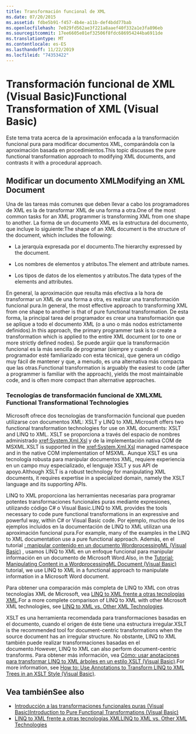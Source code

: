 ```yaml
---
title: Transformación funcional de XML
ms.date: 07/20/2015
ms.assetid: fdbe5b91-f457-4b4e-a11b-def4bdd77bab
ms.openlocfilehash: 7e029fd562ae3f221a8aaef40f332a1e3fa896eb
ms.sourcegitcommit: 17ee6605e01ef32506f8fdc686954244ba6911de
ms.translationtype: MT
ms.contentlocale: es-ES
ms.lasthandoff: 11/22/2019
ms.locfileid: "74353422"
---
```

# <a name="functional-transformation-of-xml-visual-basic"></a><span data-ttu-id="0ffea-102">Transformación funcional de XML (Visual Basic)</span><span class="sxs-lookup"><span data-stu-id="0ffea-102">Functional Transformation of XML (Visual Basic)</span></span>
<span data-ttu-id="0ffea-103">Este tema trata acerca de la aproximación enfocada a la transformación funcional pura para modificar documentos XML, comparándola con la aproximación basada en procedimientos.</span><span class="sxs-lookup"><span data-stu-id="0ffea-103">This topic discusses the pure functional transformation approach to modifying XML documents, and contrasts it with a procedural approach.</span></span>  
  
## <a name="modifying-an-xml-document"></a><span data-ttu-id="0ffea-104">Modificar un documento XML</span><span class="sxs-lookup"><span data-stu-id="0ffea-104">Modifying an XML Document</span></span>  
 <span data-ttu-id="0ffea-105">Una de las tareas más comunes que deben llevar a cabo los programadores de XML es la de transformar XML de una forma a otra.</span><span class="sxs-lookup"><span data-stu-id="0ffea-105">One of the most common tasks for an XML programmer is transforming XML from one shape to another.</span></span> <span data-ttu-id="0ffea-106">La forma de un documento XML es la estructura del documento, que incluye lo siguiente:</span><span class="sxs-lookup"><span data-stu-id="0ffea-106">The shape of an XML document is the structure of the document, which includes the following:</span></span>  
  
- <span data-ttu-id="0ffea-107">La jerarquía expresada por el documento.</span><span class="sxs-lookup"><span data-stu-id="0ffea-107">The hierarchy expressed by the document.</span></span>  
  
- <span data-ttu-id="0ffea-108">Los nombres de elementos y atributos.</span><span class="sxs-lookup"><span data-stu-id="0ffea-108">The element and attribute names.</span></span>  
  
- <span data-ttu-id="0ffea-109">Los tipos de datos de los elementos y atributos.</span><span class="sxs-lookup"><span data-stu-id="0ffea-109">The data types of the elements and attributes.</span></span>  
  
 <span data-ttu-id="0ffea-110">En general, la aproximación que resulta más efectiva a la hora de transformar un XML de una forma a otra, es realizar una transformación funcional pura.</span><span class="sxs-lookup"><span data-stu-id="0ffea-110">In general, the most effective approach to transforming XML from one shape to another is that of pure functional transformation.</span></span> <span data-ttu-id="0ffea-111">De esta forma, la principal tarea del programador es crear una transformación que se aplique a todo el documento XML (o a uno o más nodos estrictamente definidos).</span><span class="sxs-lookup"><span data-stu-id="0ffea-111">In this approach, the primary programmer task is to create a transformation which is applied to the entire XML document (or to one or more strictly defined nodes).</span></span> <span data-ttu-id="0ffea-112">Se puede argüir que la transformación funcional es la más sencilla de programar (siempre y cuando el programador esté familiarizado con esta técnica), que genera un código muy fácil de mantener y que, a menudo, es una alternativa más compacta que las otras.</span><span class="sxs-lookup"><span data-stu-id="0ffea-112">Functional transformation is arguably the easiest to code (after a programmer is familiar with the approach), yields the most maintainable code, and is often more compact than alternative approaches.</span></span>  
  
### <a name="xml-functional-transformational-technologies"></a><span data-ttu-id="0ffea-113">Tecnologías de transformación funcional de XML</span><span class="sxs-lookup"><span data-stu-id="0ffea-113">XML Functional Transformational Technologies</span></span>  
 <span data-ttu-id="0ffea-114">Microsoft ofrece dos tecnologías de transformación funcional que pueden utilizarse con documentos XML: XSLT y LINQ to XML.</span><span class="sxs-lookup"><span data-stu-id="0ffea-114">Microsoft offers two functional transformation technologies for use on XML documents: XSLT and LINQ to XML.</span></span> <span data-ttu-id="0ffea-115">XSLT se proporciona a través del espacio de nombres administrado <xref:System.Xml.Xsl> y de la implementación nativa COM de MSXML.</span><span class="sxs-lookup"><span data-stu-id="0ffea-115">XSLT is supported in the <xref:System.Xml.Xsl> managed namespace and in the native COM implementation of MSXML.</span></span> <span data-ttu-id="0ffea-116">Aunque XSLT es una tecnología robusta para manipular documentos XML, requiere experiencia en un campo muy especializado, el lenguaje XSLT y sus API de apoyo.</span><span class="sxs-lookup"><span data-stu-id="0ffea-116">Although XSLT is a robust technology for manipulating XML documents, it requires expertise in a specialized domain, namely the XSLT language and its supporting APIs.</span></span>  
  
 <span data-ttu-id="0ffea-117">LINQ to XML proporciona las herramientas necesarias para programar potentes transformaciones funcionales puras mediante expresiones, utilizando código C# o Visual Basic.</span><span class="sxs-lookup"><span data-stu-id="0ffea-117">LINQ to XML provides the tools necessary to code pure functional transformations in an expressive and powerful way, within C# or Visual Basic code.</span></span> <span data-ttu-id="0ffea-118">Por ejemplo, muchos de los ejemplos incluidos en la documentación de LINQ to XML utilizan una aproximación funcional pura.</span><span class="sxs-lookup"><span data-stu-id="0ffea-118">For example, many of the examples in the LINQ to XML documentation use a pure functional approach.</span></span> <span data-ttu-id="0ffea-119">Además, en el tutorial [: manipular contenido en un documento WordprocessingML (Visual Basic)](../../../../visual-basic/programming-guide/concepts/linq/tutorial-manipulating-content-in-a-wordprocessingml-document.md) , usamos LINQ to XML en un enfoque funcional para manipular información en un documento de Microsoft Word.</span><span class="sxs-lookup"><span data-stu-id="0ffea-119">Also, in the [Tutorial: Manipulating Content in a WordprocessingML Document (Visual Basic)](../../../../visual-basic/programming-guide/concepts/linq/tutorial-manipulating-content-in-a-wordprocessingml-document.md) tutorial, we use LINQ to XML in a functional approach to manipulate information in a Microsoft Word document.</span></span>  
  
 <span data-ttu-id="0ffea-120">Para obtener una comparación más completa de LINQ to XML con otras tecnologías XML de Microsoft, vea [LINQ to XML frente a otras tecnologías XML](../../../../visual-basic/programming-guide/concepts/linq/linq-to-xml-vs-other-xml-technologies.md).</span><span class="sxs-lookup"><span data-stu-id="0ffea-120">For a more complete comparison of LINQ to XML with other Microsoft XML technologies, see [LINQ to XML vs. Other XML Technologies](../../../../visual-basic/programming-guide/concepts/linq/linq-to-xml-vs-other-xml-technologies.md).</span></span>  
  
 <span data-ttu-id="0ffea-121">XSLT es una herramienta recomendada para transformaciones basadas en el documento, cuando el origen de éste tiene una estructura irregular.</span><span class="sxs-lookup"><span data-stu-id="0ffea-121">XSLT is the recommended tool for  document-centric transformations when the source document has an irregular structure.</span></span> <span data-ttu-id="0ffea-122">No obstante, LINQ to XML también puede realizar transformaciones basadas en el documento.</span><span class="sxs-lookup"><span data-stu-id="0ffea-122">However, LINQ to XML can also perform document-centric transforms.</span></span> <span data-ttu-id="0ffea-123">Para obtener más información, vea [Cómo: usar anotaciones para transformar LINQ to XML árboles en un estilo XSLT (Visual Basic)](../../../../visual-basic/programming-guide/concepts/linq/how-to-use-annotation-trees-to-transform-linq-to-xml-trees-in-an-xslt-style.md).</span><span class="sxs-lookup"><span data-stu-id="0ffea-123">For more information, see [How to: Use Annotations to Transform LINQ to XML Trees in an XSLT Style (Visual Basic)](../../../../visual-basic/programming-guide/concepts/linq/how-to-use-annotation-trees-to-transform-linq-to-xml-trees-in-an-xslt-style.md).</span></span>  
  
## <a name="see-also"></a><span data-ttu-id="0ffea-124">Vea también</span><span class="sxs-lookup"><span data-stu-id="0ffea-124">See also</span></span>

- [<span data-ttu-id="0ffea-125">Introducción a las transformaciones funcionales puras (Visual Basic)</span><span class="sxs-lookup"><span data-stu-id="0ffea-125">Introduction to Pure Functional Transformations (Visual Basic)</span></span>](../../../../visual-basic/programming-guide/concepts/linq/introduction-to-pure-functional-transformations.md)
- [<span data-ttu-id="0ffea-126">LINQ to XML frente a otras tecnologías XML</span><span class="sxs-lookup"><span data-stu-id="0ffea-126">LINQ to XML vs. Other XML Technologies</span></span>](../../../../visual-basic/programming-guide/concepts/linq/linq-to-xml-vs-other-xml-technologies.md)
